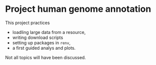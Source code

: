 # Project human genome annotation

This project practices 

* loadling large data from a resource,
* writing download scripts
* setting up packages in `renv`,
* a first guided analys and plots.

Not all topics will have been discussed.
